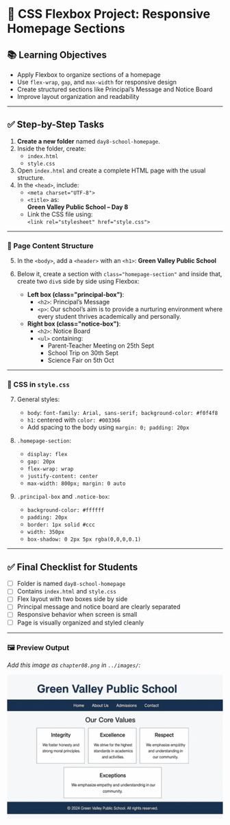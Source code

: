 # 📘 CSS Flexbox Project: Responsive Homepage Sections

## 📚 Learning Objectives
- Apply Flexbox to organize sections of a homepage
- Use `flex-wrap`, `gap`, and `max-width` for responsive design
- Create structured sections like Principal’s Message and Notice Board
- Improve layout organization and readability

---

## ✅ Step-by-Step Tasks

1. **Create a new folder** named `day8-school-homepage`.
2. Inside the folder, create:
   - `index.html`
   - `style.css`
3. Open `index.html` and create a complete HTML page with the usual structure.
4. In the `<head>`, include:
   - `<meta charset="UTF-8">`
   - `<title>` as:  
     **Green Valley Public School – Day 8**
   - Link the CSS file using:  
     `<link rel="stylesheet" href="style.css">`

---

### 🔹 Page Content Structure

5. In the `<body>`, add a `<header>` with an `<h1>`:
   **Green Valley Public School**

6. Below it, create a section with `class="homepage-section"` and inside that, create two `div`s side by side using Flexbox:
   - **Left box (class="principal-box")**:
     - `<h2>`: Principal’s Message
     - `<p>`: Our school’s aim is to provide a nurturing environment where every student thrives academically and personally.
   - **Right box (class="notice-box")**:
     - `<h2>`: Notice Board
     - `<ul>` containing:
       - Parent-Teacher Meeting on 25th Sept
       - School Trip on 30th Sept
       - Science Fair on 5th Oct

---

### 🔹 CSS in `style.css`

7. General styles:
   - `body`: `font-family: Arial, sans-serif; background-color: #f0f4f8`
   - `h1`: centered with `color: #003366`
   - Add spacing to the body using `margin: 0; padding: 20px`

8. `.homepage-section`:
   - `display: flex`
   - `gap: 20px`
   - `flex-wrap: wrap`
   - `justify-content: center`
   - `max-width: 800px; margin: 0 auto`

9. `.principal-box` and `.notice-box`:
   - `background-color: #ffffff`
   - `padding: 20px`
   - `border: 1px solid #ccc`
   - `width: 350px`
   - `box-shadow: 0 2px 5px rgba(0,0,0,0.1)`

---

## ✅ Final Checklist for Students

- [ ] Folder is named `day8-school-homepage`
- [ ] Contains `index.html` and `style.css`
- [ ] Flex layout with two boxes side by side
- [ ] Principal message and notice board are clearly separated
- [ ] Responsive behavior when screen is small
- [ ] Page is visually organized and styled cleanly

---

### 🖼️ Preview Output

*Add this image as `chapter08.png` in `../images/`:*

![chapter08](../images/chapter08.png)
